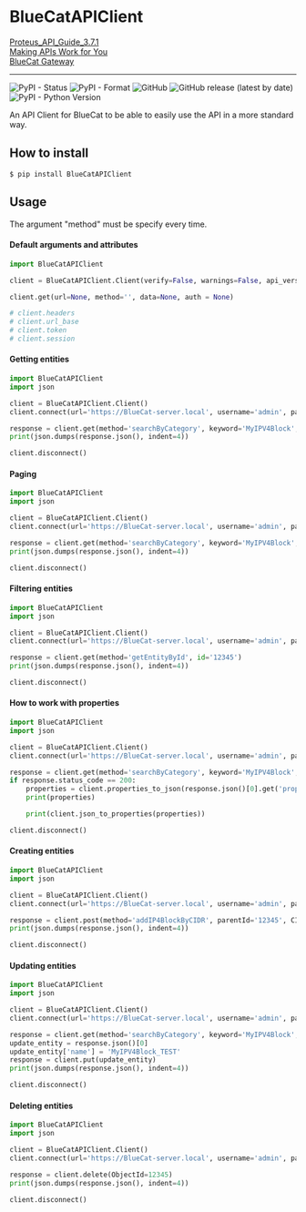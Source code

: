 # BlueCatAPIClient
[Proteus_API_Guide_3.7.1](http://timlossev.com/attachments/Proteus_API_Guide_3.7.1.pdf "Proteus_API_Guide_3.7.1")<br />
[Making APIs Work for You](https://github.com/bluecatlabs/making-apis-work-for-you "Making APIs Work for You")<br />
[BlueCat Gateway](https://www.bluecatnetworks.com/resources_doc/whitepaper/bluecat-gateway.pdf "BlueCat Gateway")

---

![PyPI - Status](https://img.shields.io/pypi/status/BlueCatAPIClient)
![PyPI - Format](https://img.shields.io/pypi/format/BlueCatAPIClient)
![GitHub](https://img.shields.io/github/license/vsantiago113/BlueCatAPIClient)
![GitHub release (latest by date)](https://img.shields.io/github/v/release/vsantiago113/BlueCatAPIClient)
![PyPI - Python Version](https://img.shields.io/pypi/pyversions/BlueCatAPIClient)

An API Client for BlueCat to be able to easily use the API in a more standard way.

## How to install
```ignorelang
$ pip install BlueCatAPIClient
```

## Usage
The argument "method" must be specify every time.

#### Default arguments and attributes
```python
import BlueCatAPIClient

client = BlueCatAPIClient.Client(verify=False, warnings=False, api_version='v1')

client.get(url=None, method='', data=None, auth = None)

# client.headers
# client.url_base
# client.token
# client.session

```

#### Getting entities
```python
import BlueCatAPIClient
import json

client = BlueCatAPIClient.Client()
client.connect(url='https://BlueCat-server.local', username='admin', password='Admin123')

response = client.get(method='searchByCategory', keyword='MyIPV4Block', category='all')
print(json.dumps(response.json(), indent=4))

client.disconnect()
```

#### Paging
```python
import BlueCatAPIClient
import json

client = BlueCatAPIClient.Client()
client.connect(url='https://BlueCat-server.local', username='admin', password='Admin123')

response = client.get(method='searchByCategory', keyword='MyIPV4Block', category='all', start=0, count=1)
print(json.dumps(response.json(), indent=4))

client.disconnect()
```

#### Filtering entities
```python
import BlueCatAPIClient
import json

client = BlueCatAPIClient.Client()
client.connect(url='https://BlueCat-server.local', username='admin', password='Admin123')

response = client.get(method='getEntityById', id='12345')
print(json.dumps(response.json(), indent=4))

client.disconnect()
```

#### How to work with properties
```python
import BlueCatAPIClient
import json

client = BlueCatAPIClient.Client()
client.connect(url='https://BlueCat-server.local', username='admin', password='Admin123')

response = client.get(method='searchByCategory', keyword='MyIPV4Block', category='all', start=0, count=1)
if response.status_code == 200:
    properties = client.properties_to_json(response.json()[0].get('properties', ''))
    print(properties)

    print(client.json_to_properties(properties))

client.disconnect()
```

#### Creating entities
```python
import BlueCatAPIClient
import json

client = BlueCatAPIClient.Client()
client.connect(url='https://BlueCat-server.local', username='admin', password='Admin123')

response = client.post(method='addIP4BlockByCIDR', parentId='12345', CIDR='10.0.0.1/24', properties='name=MyIPV4Block')
print(json.dumps(response.json(), indent=4))

client.disconnect()
```

#### Updating entities
```python
import BlueCatAPIClient
import json

client = BlueCatAPIClient.Client()
client.connect(url='https://BlueCat-server.local', username='admin', password='Admin123')

response = client.get(method='searchByCategory', keyword='MyIPV4Block', category='all', start=0, count=1)
update_entity = response.json()[0]
update_entity['name'] = 'MyIPV4Block_TEST'
response = client.put(update_entity)
print(json.dumps(response.json(), indent=4))

client.disconnect()
```

#### Deleting entities
```python
import BlueCatAPIClient
import json

client = BlueCatAPIClient.Client()
client.connect(url='https://BlueCat-server.local', username='admin', password='Admin123')

response = client.delete(ObjectId=12345)
print(json.dumps(response.json(), indent=4))

client.disconnect()
```
